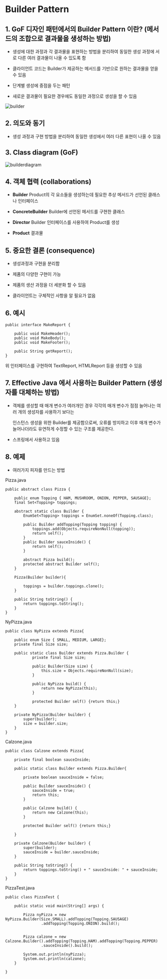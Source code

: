 # Builder Pattern

## 1. GoF 디자인 패턴에서의 Builder Pattern 이란? (메서드의 조합으로 결과물을 생성하는 방법)

- 생성에 대한 과정과 각 결과물을 표현하는 방법을 분리하여 동일한 생성 과정에 서로 다른 여러 결과물이 나올 수 있도록 함

- 클라이언트 코드는 Builder가 제공하는 메서드를 기반으로 원하는 결과물을 얻을 수 있음

- 단계별 생성에 중점을 두는 패턴

- 새로운 결과물이 필요한 경우에도 동일한 과정으로 생성을 할 수 있음

![builder](./img/builder.png)

## 2. 의도와 동기

- 생성 과정과 구현 방법을 분리하여 동일한 생성에서 여러 다른 표현이 나올 수 있음

## 3. Class diagram (GoF)
![builderdiagram](./img/builderdiagram.png)


## 4. 객체 협력 (collaborations)

- **Builder**
  Product의 각 요소들을 생성하는데 필요한 추상 메서드가 선언된 클래스나 인터페이스

- **ConcreteBuilder**
  Builder에 선언된 메서드를 구현한 클래스

- **Director**
  Builder 인터페이스를 사용하여 Product를 생성

- **Product**
  결과물 
  
## 5. 중요한 결론 (consequence)

- 생성과정과 구현을 분리함 

- 제품의 다양한 구현이 가능

- 제품의 생산 과정을 더 세분화 할 수 있음

- 클라이언트는 구체적인 사항을 알 필요가 없음

## 6. 예시

```
public interface MakeReport {

	public void MakeHeader();
	public void MakeBody();
	public void MakeFooter();
	
	public String getReport();
}
```
위 인터페이스를 구현하여 TextReport, HTMLReport 등을 생성할 수 있음

## 7. Effective Java 에서 사용하는 Builder Pattern (생성자를 대체하는 방법)

-  객체를 생성할 때 매개 변수가 여러개인 경우 각각의 매개 변수가 점점 늘어나는 여러 개의 생성자를 사용하기 보다는 
 
   인스턴스 생성을 위한 Builder를 제공함으로써, 오류를 방지하고 이후 매개 변수가 늘어나더라도 유연하게 수정할 수 있는 구조를 제공한다.

- 스프링에서 사용하고 있음

## 8. 예제 

- 여러가지 피자를 만드는 방법 

Pizza.java
```
public abstract class Pizza {
	
	public enum Topping { HAM, MUSHROOM, ONION, PEPPER, SAUSAGE};
	final Set<Topping> toppings;
	
	abstract static class Builder {
		EnumSet<Topping> toppings = EnumSet.noneOf(Topping.class);
		
		public Builder addTopping(Topping topping) {
			toppings.add(Objects.requireNonNull(topping));
			return self();
		}
		public Builder sauceInside() { 
			return self();
		}
		
		abstract Pizza build();
		protected abstract Builder self();
	}
	
	Pizza(Builder builder){
		
		toppings = builder.toppings.clone();
	}

	public String toString() {
		return toppings.toString();
	}
}
```

NyPizza.java
```
public class NyPizza extends Pizza{

	public enum Size { SMALL, MEDIUM, LARGE};
	private final Size size;
	
	public static class Builder extends Pizza.Builder {
			private final Size size;
			
			public Builder(Size size) {
				this.size = Objects.requireNonNull(size);
			}
			
			public NyPizza build() {
				return new NyPizza(this);
			}
			
			protected Builder self() {return this;}
	}
	
	private NyPizza(Builder builder) {
		super(builder);
		size = builder.size;
	}
}
```

Calzone.java
```
public class Calzone extends Pizza{

	private final boolean sauceInside;
	
	public static class Builder extends Pizza.Builder{
		
		private boolean sauceInside = false;
		
		public Builder sauceInside() {
			sauceInside = true;
			return this;
		}
		
		public Calzone build() {
			return new Calzone(this);
		}
		
		protected Builder self() {return this;}
		
	}
	
	private Calzone(Builder builder) {
		super(builder);
		sauceInside = builder.sauceInside;
	}
	
	public String toString() {
		return toppings.toString() + " sauceInside: " + sauceInside;
	}
}
```

PizzaTest.java
```
public class PizzaTest {

	public static void main(String[] args) {

		Pizza nyPizza = new NyPizza.Builder(Size.SMALL).addTopping(Topping.SAUSAGE)
				.addTopping(Topping.ONION).build();

		
		Pizza calzone = new Calzone.Builder().addTopping(Topping.HAM).addTopping(Topping.PEPPER)
				.sauceInside().build();
		
		System.out.println(nyPizza);
		System.out.println(calzone);
	}

}
```




